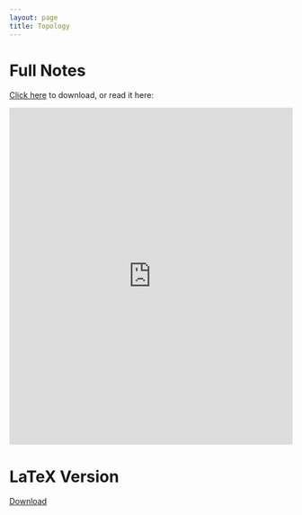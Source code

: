 ```yaml
---
layout: page
title: Topology
---
```


# Full Notes

<a href="https://raw.githubusercontent.com/Tristanchaang/tristanchaang.github.io/main/pages/notes/topology/18901Notes.pdf" download>Click here</a> to download, or read it here:

<embed src="https://drive.google.com/viewerng/
viewer?embedded=true&url=http://tristanchaang.github.io/pages/notes/topology/18901Notes.pdf" width="100%" height="600px" />

# LaTeX Version

<a href="https://raw.githubusercontent.com/Tristanchaang/tristanchaang.github.io/main/pages/notes/topology/18901tex.zip" download>Download</a>